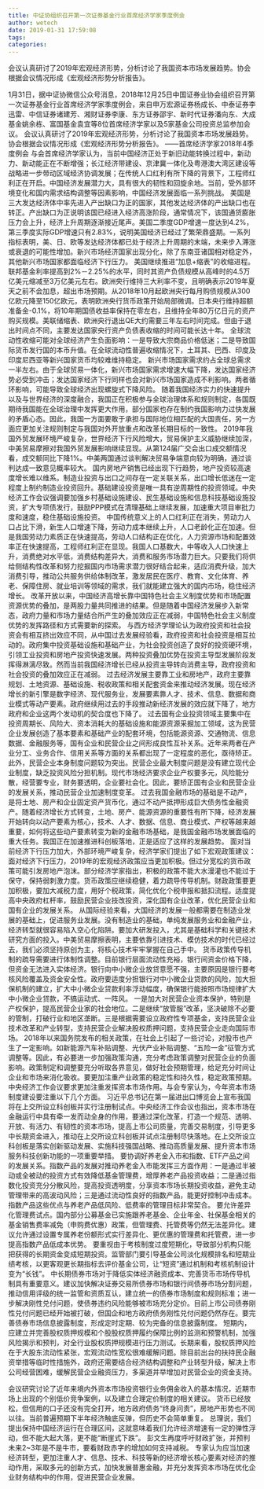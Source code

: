 ```yaml
---
title: 中证协组织召开第一次证券基金行业首席经济学家季度例会
author: wetech
date: 2019-01-31 17:59:08
tags: 
categories: 
---
```

会议认真研讨了2019年宏观经济形势，分析讨论了我国资本市场发展趋势。协会根据会议情况形成《宏观经济形势分析报告》。
<!-- more -->
1月31日，据中证协微信公众号消息，2018年12月25日中国证券业协会组织召开第一次证券基金行业首席经济学家季度例会，来自申万宏源证券杨成长、中泰证券李迅雷、中信证券诸建芳、湘财证券李康、东方证券邵宇、新时代证券潘向东、大成基金姚余栋、富国基金袁宜等8位首席经济学家以及5家基金公司投资总监参加会议。
会议认真研讨了2019年宏观经济形势，分析讨论了我国资本市场发展趋势。协会根据会议情况形成《宏观经济形势分析报告》。
——首席经济学家2018年4季度例会
与会首席经济学家认为，当前中国经济正处于新旧动能转换过程中，新动力、新动能正在不断增强；长江经济带建设、京津冀一体化及粤港澳大湾区建设等战略进一步带动区域经济协调发展；在传统人口红利有所下降的背景下，工程师红利正在开启。中国经济发展潜力大，具有很大的韧性和回旋余地。当前，受外部环境变化和国内需求结构调整等因素影响，中国经济发展面临一系列挑战。
美国是三大发达经济体中率先进入产出缺口为正的国家，其他发达经济体的产出缺口也在转正。产出缺口为正说明该国已经进入经济高涨阶段，通常情况下，该国通货膨胀压力会上升，经济上升周期逐渐接近尾声。美国二季度GDP增速一度达到4.2%，第三季度实际GDP增速只有2.83%，说明美国经济已经过了繁荣鼎盛期。一系列指标表明，美、日、欧等发达经济体都已处于经济上升周期的末端，未来步入滞涨或衰退的可能性增加。新兴市场经济国家出现分化，除了东南亚诸国相对稳定外，其他新兴市场国家都面临经济下行压力。
美国继续推进“加息+缩表”的收缩进程。联邦基金利率提高到2%－2.25%的水平，同时其资产负债规模从高峰时的4.5万亿美元缩减至3万亿美元左右。欧洲央行维持三大利率不变，且明确表示2019年夏天之前不会加息，超出市场预期。从2018年10月起欧洲央行每月购债规模从300亿欧元降至150亿欧元，表明欧洲央行货币政策开始局部微调。日本央行维持超额准备金-0.1%，将10年期国债收益率保持在零左右，且维持全年80万亿日元的资产购买规模。美联储缩表、欧洲央行退出QE大约需要三年左右时间完成。但由于退出时间点不同，主要发达国家央行资产负债表收缩的时间可能长达十年。
全球流动性收缩可能对全球经济产生负面影响：一是导致大宗商品价格低迷；二是导致国际货币发行国的本币升值。在全球流动性普遍收缩情况下，土耳其、巴西、印度及印度尼西亚等新兴国家货币均较难维持稳定。
新兴市场国家需求约占全球总需求一半左右。由于全球贸易一体化，新兴市场国家需求增速大幅下降，发达国家经济势必受到冲击；发达国家经济下行同样也会对新兴市场国家造成不利影响。两者循环影响，可能导致全球经济出现螺旋式下降风险。
随着我国经济实力的快速提升以及与世界经济的深度融合，我国正在积极参与全球治理体系和规则制定，各国既期待我国能在全球治理中发挥更大作用，部分国家也存在制约我国影响力过快发展的矛盾心态。因此，我国一方面要敢于承担与国际地位相匹配的大国责任，另一方面应更加关注规则制定与我国对外开放重点和改革长期目标的一致性。
2019年我国外贸发展环境严峻复杂，世界经济下行风险增大，贸易保护主义威胁继续加深，中美贸易摩擦对我国外贸发展影响继续显现。从第124届广交会出口成交额情况看，成交额同比下降1%。中美两国通过谈判解决贸易争端意向较为明确，通过谈判达成一致意见概率较大。
国内房地产销售已经出现下行趋势，地产投资较高速度增长难以维系。制造业投资与出口之间存在一定关联关系，出口增长低迷在一定程度上制约制造业投资回升。基础建设投资是唯一具有逆周期性的投资领域。中央经济工作会议强调要加强乡村基础设施建设、民生基础设施和信息科技基础设施投资，扩大专项债发行，鼓励PPP模式在清理基础上继续发展，加速重大项目审批力度和速度，稳住基础设施投资。
中国传统意义上的人口红利正在消失，劳动力人口占比下滑，新生人口增速下降，劳动力成本继续上升，人口老龄化正在加速。但是我国劳动力素质正在快速提高，劳动人口结构正在优化，人力资源市场和配置效率正在快速提高，工程师红利正在显现。我国人口基数大，中等收入人口快速上升，消费绝对水平低，消费结构差异大，消费和服务市场潜力巨大。只要我们将供给侧结构性改革和努力挖掘国内市场需求潜力很好结合起来，适应消费升级，加大消费引导，推动公共服务供给体制改革，激发居民在医疗、教育、文化体育、养老、保障住房、就业培训等领域的需求，我们就能建立强大的国内市场，稳住经济增长。
改革开放以来，中国经济高增长靠中国特色社会主义制度优势和市场配置资源优势的叠加，是两股力量共同推进的结果。但是随着中国经济发展步入新常态，政府力量和市场力量结合所产生的叠加效应正在减弱，中国特色社会主义制度优势的发挥路径和方式需要新的探索。
与西方经济学理论认为政府投资和社会投资会有相互挤出效应不同，从中国过去发展经验看，政府投资和社会投资是相互拉动的。政府集中投资基础设施和基础产业，为社会投资创造了良好的投资硬环境，引领工业投资和房地产投资快速发展。两种投资叠加优势在投资主导型发展阶段发挥得淋漓尽致。然而当前我国经济增长已经从投资主导转向消费主导，政府投资和社会投资的叠加效应正在减弱。
过去经济发展主要靠工业和房地产，政府主要靠规划、土地资源、基础设施、税收政策和相关配套资金来推动经济发展。现在经济增长的新引擎是数字经济、现代服务业，发展要素靠人才、技术、信息、数据和商业模式等动产要素。政府继续用过去的手段推动新经济发展的效应就下降了，地方政府和企业这两个发动机的契合度也下降了。
过去国有企业投资领域主要集中在投资周期长、风险大、资本消耗大的基础设施和能源资源采掘加工领域，这为民营企业发展创造了基本要素和基础产业的配套环境，包括能源资源、交通物流、信息数据、金融服务等，国有企业和民营企业之间形成良性互补关系。近年来两者在产业分工、业务合作、信用关系等方面的关系都出现了一定程度的恶化，亟待矫正。此外，民营企业本身制度问题较为突出。民营企业最大制度问题是没有建立现代企业制度，缺乏投资风险分担机制。现代市场经济要求企业产权要多元，风险能分散，经营要专业，财务要透明，企业要社会化。因此，要矫正国有企业和民营企业的发展关系，推动民营企业加速制度变革。
过去我国金融市场的基础是不动产，是将土地、房产和企业固定资产货币化，通过不动产抵押形成巨大债务性金融资产。随着经济增长方式转变，土地、房产、能源资源的重要性有所下降，经济发展开始转向以动产要素为核心，技术、人才、数据、信息、商业模式、产权等越来越重要，如何将这些动产要素转变为新的金融市场基础，是我国金融市场发展面临的重大任务。我国正在加速推进科创板落地，正是适应了这样的发展趋势。
面对当前经济下行压力加大，外部环境严峻复杂，经济学家们提出了如下宏观政策建议：
面对经济下行压力，2019年的宏观经济政策应当更加积极。但过分宽松的货币政策可能引发房地产泡沫。部分经济学家指出，积极的政策不能大水漫灌也不能过于保守，保持弱刺激力度。货币政策应继续稳健，着力疏导传导机制。财政政策要更加积极，要加大减税力度，用好个税政策，简化优化个税申报和抵扣流程。适度提高中央政府杠杆率，鼓励民营企业技改投资，深化国有企业改革，优化民营企业和国有企业的发展关系。
从国际经验来看，大国经济的发展一般都需要在制造业发展的基础上，促进服务业发展。没有制造业的基础，单纯发展服务业和金融产业，经济转型就很容易陷入空心化陷阱。要加大研发投入，尤其是基础科学和关键技术研究方面的投入。中美贸易摩擦表明，主要依靠引进技术、模仿技术的时代已经过去，我们必须坚持原创为主，将核心技术牢牢掌握在自己手中。
货币政策传导机制的疏导需要进行体制性调整。目前银行层面流动性充裕，银行间资金价格下降，但资金无法进入实体经济。银行向中小微企业放贷意愿不强，主要原因是银行要考核风险覆盖及资金安全性。政府要适度分担银行对中小微企业贷款的风险，加大担保机制的建立，扩大中小微企业贷款利率浮动幅度，确保银行能按照市场规律扩大中小微企业贷款，不搞运动式、一阵风。
一是加大对民营企业资本保护，特别是产权保护，提高民营企业家的社会地位。二是继续“放管服”改革，坚决破除不必要的管制，打破行业和地区垄断。三是根据需要设立政府性专项基金，支持民营企业技术改革和产业转型，支持民营企业解决股权质押问题，支持民营企业走向国际市场。
2018年以来国务院发布的相关政策，在社会上引起了一些讨论，对股市也产生了一定影响。如新能源汽车补贴调整、光伏产业补贴调整、“五险一金”征管方式调整等。因此，有必要进一步加强政策沟通，充分考虑政策调整对民营企业的负面影响。政策制定和调整要充分听取各界意见，做好社会预期管理，给足充分时间让企业和市场来消化吸收。要更加注重产业政策的稳定性和持久性，稳定政策预期。
中央经济工作会议要求更加注重发挥资本市场作用。与会专家认为，今年资本市场制度建设要注重以下几个方面。
习近平总书记在第一届进出口博览会上宣布我国将在上交所设立科创板并实行注册制试点。中央经济工作会议也指出，资本市场在金融运行中具有牵一发而动全身的作用，要通过深化改革，打造一个规范、透明、开放、有活力、有韧性的资本市场，提高上市公司质量，完善交易制度，引导更多中长期资金进入，推动在上交所设立科创板并试点注册制尽快落地。在上交所设立科创板是落实创新驱动发展、实施科技强国战略、推动高质量发展、提升资本市场服务科技创新功能的一项重要举措。
要协调好养老金入市和指数、ETF产品之间的发展关系。指数产品的发展对推动养老金入市能发挥三方面作用：一是通过半被动或全被动的投资方式有效降低基金管理费，增厚养老产品投资收益；二是通过指数化投资充分分散风险，提高投资透明度，分享资本市场长期投资收益，避免主动管理带来的高波动风险；三是通过流动性良好的指数产品，能更好控制冲击成本。指数产品这些优点与养老产品低风险、低费率的管理目标非常契合。
要允许差异化管理费试点。国内部分公募基金已实施跟养老基金、企业年金、社保基金相关的基金销售费率减免（申购费优惠）政策，但管理费、托管费等仍然无法差异化。建议允许通过设置专属养老份额形式实行差异化、更优惠的管理费和托管费，进一步提高指数产品低成本优势。
要重视由于考核制度过度短期化，导致部分机构只能把获得的长期资金变成短期投资。监管部门要引导基金公司淡化规模排名和短期业绩考核，以更客观更长期指标去评价基金公司，让“短资”通过机制和考核机制设计变为“长钱”。
中长期债券市场对于降低实体经济融资成本、完善货币市场传导机制具有重要意义。建议加快解决证券交易所债券市场和银行间债券市场分割问题，推动信用评级的统一监管和资质互认，建立统一的债券市场制度和规则标准；进一步解决刚性兑付问题，使债券违约风险能够被市场充分定价。目前上市公司债券刚性兑付问题已经开始被打破，但国企和地方政府债务刚性兑付问题仍然存在。要完善债券市场信息披露制度，形成定时定期、较为完备的信息披露制度。
短期内，应建立并完善股权质押规模和个股股权质押履约保障比例的监测和预警机制，加强风险揭示和预判，对全行业股权质押规模进行压力测试。长期来看，股权质押风险在于大股东流动性紧张，宏观流动性宽松很难缓解问题。除目前出台的扶持民企融资举措等临时性措施外，政府还需要结合经济结构调整和产业转型升级，解决上市公司经营困难，缓解民营企业融资压力，多渠道并举增加对民营企业的资金支持。
 
 
会议研究讨论了近年来境内外资本市场投资银行业务佣金收入的基本情况，近期市场上出现的个别低价竞争案例，以及建立合理定价制度的相关建议。
货币已经放松，但信用的口子还没有完全打开，地方政府债务“终身问责”，房地产形势也不同以往。当前普遍预期下半年经济触底反弹，但历史不会简单重复。
总理说，我们提出保持中国经济运行在合理区间，这就意味着我们允许经济增速有一定的弹性浮动，但不能大起大落，更不能“断崖式下跌”。
彭文生再度呼吁财政扩张，并预判未来2~3年是不是牛市，要看财政赤字的增加如何支持减税。
专家认为应当加速经济转型，更加注重人才、信息、技术、科技等新的经济增长核心要素对经济的推动作用，采取多元的创新方式，加快发展普惠金融，并充分发挥资本市场在优化企业财务结构中的作用，促进民营企业发展。

